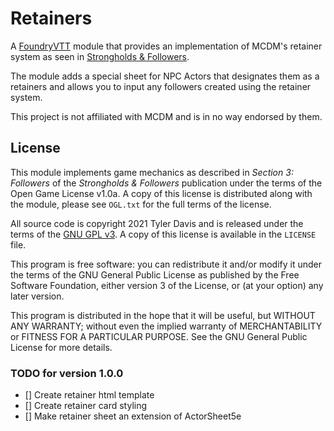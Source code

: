 # Retainers

A [FoundryVTT](https://foundryvtt.com/) module that provides an implementation of MCDM's retainer system as seen in [Strongholds & Followers](https://shop.mcdmproductions.com/collections/strongholds-followers). 

The module adds a special sheet for NPC Actors that designates them as a retainers and allows you to input any followers created using the retainer system.

This project is not affiliated with MCDM and is in no way endorsed by them.

## License

This module implements game mechanics as described in *Section 3: Followers* of the *Strongholds & Followers* publication under the terms of the Open Game License v1.0a. A copy of this license is distributed along with the module, please see `OGL.txt` for the full terms of the license.

All source code is copyright 2021 Tyler Davis and is released under the terms of the [GNU GPL v3](https://www.gnu.org/licenses/gpl-3.0.en.html). A copy of this license is available in the `LICENSE` file.

This program is free software: you can redistribute it and/or modify it under the terms of the GNU General Public License as published by the Free Software Foundation, either version 3 of the License, or (at your option) any later version.

This program is distributed in the hope that it will be useful, but WITHOUT ANY WARRANTY; without even the implied warranty of MERCHANTABILITY or FITNESS FOR A PARTICULAR PURPOSE. See the GNU General Public License for more details.

### TODO for version 1.0.0
- [] Create retainer html template
- [] Create retainer card styling
- [] Make retainer sheet an extension of ActorSheet5e
